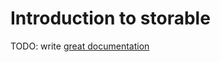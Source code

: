 # Introduction to storable

TODO: write [great documentation](http://jacobian.org/writing/great-documentation/what-to-write/)
